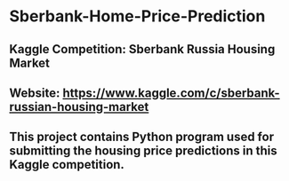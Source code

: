 # Sberbank-Home-Price-Prediction
## Kaggle Competition: Sberbank Russia Housing Market

## Website: https://www.kaggle.com/c/sberbank-russian-housing-market

## This project contains Python program used for submitting the housing price predictions in this Kaggle competition.
